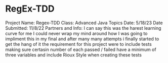 # RegEx-TDD
Project Name: Regex-TDD 
Class: Advanced Java Topics
Date: 5/18/23
Date Submitted: 11/8/22
Partners and Info: I can say this was the harest learning curve for me I could never wrap my mind around how I was going to impliment this in my final and after many many attempts i finally started to get the hang of it the requirement for this project 
were to include tests making sure certasin number of each passed / failed 
have a minimum of three variables and include Rioux Style when creating these tests
